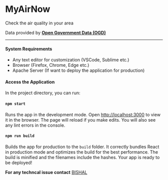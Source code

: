 # MyAirNow
Check the air quality in your area

Data provided by [**Open Government Data (OGD)**](https://data.gov.in/)

---

#### System Requirements
- Any text editor for customization (VSCode, Sublime etc.)
- Browser (Firefox, Chrome, Edge etc.)
- Apache Server (If want to deploy the application for production)

#### Access the Application
In the project directory, you can run:

#### `npm start`

Runs the app in the development mode.
Open [http://localhost:3000](http://localhost:3000) to view it in the browser.
The page will reload if you make edits. You will also see any lint errors in the console.

#### `npm run build`

Builds the app for production to the `build` folder. It correctly bundles React in production mode and optimizes the build for the best performance. The build is minified and the filenames include the hashes. Your app is ready to be deployed!

**For any techncal issue contact**
[BISHAL](https://www.linkedin.com/in/bishalnandi1996/)
